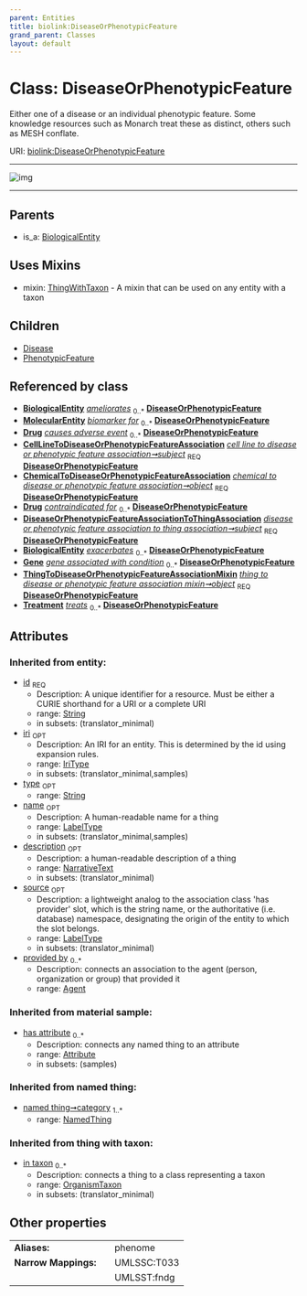 ```yaml
---
parent: Entities
title: biolink:DiseaseOrPhenotypicFeature
grand_parent: Classes
layout: default
---
```


# Class: DiseaseOrPhenotypicFeature


Either one of a disease or an individual phenotypic feature. Some knowledge resources such as Monarch treat these as distinct, others such as MESH conflate.

URI: [biolink:DiseaseOrPhenotypicFeature](https://w3id.org/biolink/vocab/DiseaseOrPhenotypicFeature)


---

![img](http://yuml.me/diagram/nofunky;dir:TB/class/[Treatment],[ThingWithTaxon],[ThingToDiseaseOrPhenotypicFeatureAssociationMixin],[PhenotypicFeature],[OrganismTaxon],[NamedThing],[MolecularEntity],[Gene],[Drug],[DiseaseOrPhenotypicFeatureAssociationToThingAssociation],[CellLineToDiseaseOrPhenotypicFeatureAssociation]-%20subject%201..1%3E[DiseaseOrPhenotypicFeature%7Cid(i):string;iri(i):iri_type%20%3F;type(i):string%20%3F;name(i):label_type%20%3F;description(i):narrative_text%20%3F;source(i):label_type%20%3F],[ChemicalToDiseaseOrPhenotypicFeatureAssociation]-%20object%201..1%3E[DiseaseOrPhenotypicFeature],[DiseaseOrPhenotypicFeatureAssociationToThingAssociation]-%20subject%201..1%3E[DiseaseOrPhenotypicFeature],[ThingToDiseaseOrPhenotypicFeatureAssociationMixin]-%20object%201..1%3E[DiseaseOrPhenotypicFeature],[DiseaseOrPhenotypicFeature]uses%20-.-%3E[ThingWithTaxon],[DiseaseOrPhenotypicFeature]%5E-[PhenotypicFeature],[DiseaseOrPhenotypicFeature]%5E-[Disease],[BiologicalEntity]%5E-[DiseaseOrPhenotypicFeature],[Disease],[ChemicalToDiseaseOrPhenotypicFeatureAssociation],[CellLineToDiseaseOrPhenotypicFeatureAssociation],[BiologicalEntity],[Attribute],[Agent])

---


## Parents

 *  is_a: [BiologicalEntity](BiologicalEntity.md)

## Uses Mixins

 *  mixin: [ThingWithTaxon](ThingWithTaxon.md) - A mixin that can be used on any entity with a taxon

## Children

 * [Disease](Disease.md)
 * [PhenotypicFeature](PhenotypicFeature.md)

## Referenced by class

 *  **[BiologicalEntity](BiologicalEntity.md)** *[ameliorates](ameliorates.md)*  <sub>0..*</sub>  **[DiseaseOrPhenotypicFeature](DiseaseOrPhenotypicFeature.md)**
 *  **[MolecularEntity](MolecularEntity.md)** *[biomarker for](biomarker_for.md)*  <sub>0..*</sub>  **[DiseaseOrPhenotypicFeature](DiseaseOrPhenotypicFeature.md)**
 *  **[Drug](Drug.md)** *[causes adverse event](causes_adverse_event.md)*  <sub>0..*</sub>  **[DiseaseOrPhenotypicFeature](DiseaseOrPhenotypicFeature.md)**
 *  **[CellLineToDiseaseOrPhenotypicFeatureAssociation](CellLineToDiseaseOrPhenotypicFeatureAssociation.md)** *[cell line to disease or phenotypic feature association➞subject](cell_line_to_disease_or_phenotypic_feature_association_subject.md)*  <sub>REQ</sub>  **[DiseaseOrPhenotypicFeature](DiseaseOrPhenotypicFeature.md)**
 *  **[ChemicalToDiseaseOrPhenotypicFeatureAssociation](ChemicalToDiseaseOrPhenotypicFeatureAssociation.md)** *[chemical to disease or phenotypic feature association➞object](chemical_to_disease_or_phenotypic_feature_association_object.md)*  <sub>REQ</sub>  **[DiseaseOrPhenotypicFeature](DiseaseOrPhenotypicFeature.md)**
 *  **[Drug](Drug.md)** *[contraindicated for](contraindicated_for.md)*  <sub>0..*</sub>  **[DiseaseOrPhenotypicFeature](DiseaseOrPhenotypicFeature.md)**
 *  **[DiseaseOrPhenotypicFeatureAssociationToThingAssociation](DiseaseOrPhenotypicFeatureAssociationToThingAssociation.md)** *[disease or phenotypic feature association to thing association➞subject](disease_or_phenotypic_feature_association_to_thing_association_subject.md)*  <sub>REQ</sub>  **[DiseaseOrPhenotypicFeature](DiseaseOrPhenotypicFeature.md)**
 *  **[BiologicalEntity](BiologicalEntity.md)** *[exacerbates](exacerbates.md)*  <sub>0..*</sub>  **[DiseaseOrPhenotypicFeature](DiseaseOrPhenotypicFeature.md)**
 *  **[Gene](Gene.md)** *[gene associated with condition](gene_associated_with_condition.md)*  <sub>0..*</sub>  **[DiseaseOrPhenotypicFeature](DiseaseOrPhenotypicFeature.md)**
 *  **[ThingToDiseaseOrPhenotypicFeatureAssociationMixin](ThingToDiseaseOrPhenotypicFeatureAssociationMixin.md)** *[thing to disease or phenotypic feature association mixin➞object](thing_to_disease_or_phenotypic_feature_association_mixin_object.md)*  <sub>REQ</sub>  **[DiseaseOrPhenotypicFeature](DiseaseOrPhenotypicFeature.md)**
 *  **[Treatment](Treatment.md)** *[treats](treats.md)*  <sub>0..*</sub>  **[DiseaseOrPhenotypicFeature](DiseaseOrPhenotypicFeature.md)**

## Attributes


### Inherited from entity:

 * [id](id.md)  <sub>REQ</sub>
    * Description: A unique identifier for a resource. Must be either a CURIE shorthand for a URI or a complete URI
    * range: [String](types/String.md)
    * in subsets: (translator_minimal)
 * [iri](iri.md)  <sub>OPT</sub>
    * Description: An IRI for an entity. This is determined by the id using expansion rules.
    * range: [IriType](types/IriType.md)
    * in subsets: (translator_minimal,samples)
 * [type](type.md)  <sub>OPT</sub>
    * range: [String](types/String.md)
 * [name](name.md)  <sub>OPT</sub>
    * Description: A human-readable name for a thing
    * range: [LabelType](types/LabelType.md)
    * in subsets: (translator_minimal,samples)
 * [description](description.md)  <sub>OPT</sub>
    * Description: a human-readable description of a thing
    * range: [NarrativeText](types/NarrativeText.md)
    * in subsets: (translator_minimal)
 * [source](source.md)  <sub>OPT</sub>
    * Description: a lightweight analog to the association class 'has provider' slot, which is the string name, or the authoritative (i.e. database) namespace, designating the origin of the entity to which the slot belongs.
    * range: [LabelType](types/LabelType.md)
    * in subsets: (translator_minimal)
 * [provided by](provided_by.md)  <sub>0..*</sub>
    * Description: connects an association to the agent (person, organization or group) that provided it
    * range: [Agent](Agent.md)

### Inherited from material sample:

 * [has attribute](has_attribute.md)  <sub>0..*</sub>
    * Description: connects any named thing to an attribute
    * range: [Attribute](Attribute.md)
    * in subsets: (samples)

### Inherited from named thing:

 * [named thing➞category](named_thing_category.md)  <sub>1..*</sub>
    * range: [NamedThing](NamedThing.md)

### Inherited from thing with taxon:

 * [in taxon](in_taxon.md)  <sub>0..*</sub>
    * Description: connects a thing to a class representing a taxon
    * range: [OrganismTaxon](OrganismTaxon.md)
    * in subsets: (translator_minimal)

## Other properties

|  |  |  |
| --- | --- | --- |
| **Aliases:** | | phenome |
| **Narrow Mappings:** | | UMLSSC:T033 |
|  | | UMLSST:fndg |

